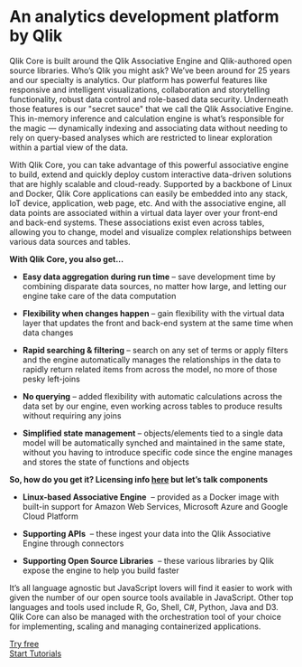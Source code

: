 # An analytics development platform by Qlik

Qlik Core is built around the Qlik Associative Engine and Qlik-authored open source libraries.
Who’s Qlik you might ask? We’ve been around for 25 years and our specialty is analytics.
Our platform has powerful features like responsive and intelligent visualizations,
collaboration and storytelling functionality, robust data control and role-based data security.
Underneath those features is our "secret sauce" that we call the Qlik Associative Engine.
This in-memory inference and calculation engine is what’s responsible for the magic —
dynamically indexing and associating data without needing to rely on query-based analyses
which are restricted to linear exploration within a partial view of the data.

With Qlik Core, you can take advantage of this powerful associative engine to build,
extend and quickly deploy custom interactive data-driven solutions that are highly scalable
and cloud-ready. Supported by a backbone of Linux and Docker, Qlik Core applications can
easily be embedded into any stack, IoT device, application, web page, etc. And with the
associative engine, all data points are associated within a virtual data layer over your
front-end and back-end systems. These associations exist even across tables, allowing you
to change, model and visualize complex relationships between various data sources and tables.

**With Qlik Core, you also get...**

- **Easy data aggregation during run time** – save development time by combining disparate data sources,
    no matter how large, and letting our engine take care of the data computation

- **Flexibility when changes happen** – gain flexibility with the virtual data layer that updates
    the front and back-end system at the same time when data changes

- **Rapid searching & filtering** – search on any set of terms or apply filters and the engine
    automatically manages the relationships in the data to rapidly return related items from across
    the model, no more of those pesky left-joins

- **No querying** – added flexibility with automatic calculations across the data set by our engine,
    even working across tables to produce results without requiring any joins

- **Simplified state management** – objects/elements tied to a single data model will be automatically
    synched and maintained in the same state, without you having to introduce specific code since the
    engine manages and stores the state of functions and objects

**So, how do you get it? Licensing info [here](./services/licenses.md) but let’s talk components**

- **Linux-based Associative Engine**  – provided as a Docker image with built-in support for
     Amazon Web Services, Microsoft Azure and Google Cloud Platform

- **Supporting APIs**  – these ingest your data into the Qlik Associative Engine through connectors

- **Supporting Open Source Libraries**  – these various libraries by Qlik expose the engine to help
    you build faster

It’s all language agnostic but JavaScript lovers will find it easier to work with given the number of
our open source tools available in JavaScript. Other top languages and tools used include R, Go, Shell,
C#, Python, Java and D3. Qlik Core can also be managed with the orchestration tool of your choice for
implementing, scaling and managing containerized applications.

<div>
    <a href="/licensing/">
        <div class="md-inside-button"> Try free </div>
    </a>
    <a href="/get-started/">
        <div class="md-inside-button"> Start Tutorials </div>
    </a>
</div>
